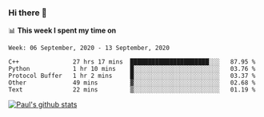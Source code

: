 ### Hi there 👋

📊 **This week I spent my time on**
<!--START_SECTION:waka-->
```text
Week: 06 September, 2020 - 13 September, 2020

C++               27 hrs 17 mins  ██████████████████████░░░   87.95 % 
Python            1 hr 10 mins    █░░░░░░░░░░░░░░░░░░░░░░░░   03.76 % 
Protocol Buffer   1 hr 2 mins     █░░░░░░░░░░░░░░░░░░░░░░░░   03.37 % 
Other             49 mins         ▓░░░░░░░░░░░░░░░░░░░░░░░░   02.68 % 
Text              22 mins         ▒░░░░░░░░░░░░░░░░░░░░░░░░   01.19 % 
```
<!--END_SECTION:waka-->


[![Paul's github stats](https://github-readme-stats.vercel.app/api?username=mickeyouyou&theme=dracula&show_icons=true)](https://github.com/anuraghazra/github-readme-stats)
